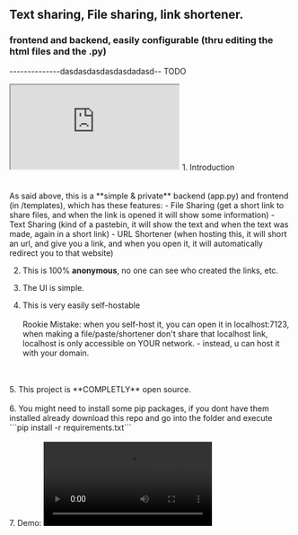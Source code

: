 ## Text sharing, File sharing, link shortener.
### frontend and backend, easily configurable (thru editing the html files and the .py)
--------------dasdasdasdasdasdadasd--
TODO
<iframe src="https://office.bence.lol/kanban/#/2/kanban/view/hx6RTcpN0pR7hc1HHkMzG4awMoMdHjR2zbHjG7Xh+wU/embed/"> </iframe>
1. Introduction
</br>
</br>
</br>
As said above, this is a **simple & private** backend (app.py) and frontend (in /templates), which has these features:
- File Sharing (get a short link to share files, and when the link is opened it will show some information)
- Text Sharing (kind of a pastebin, it will show the text and when the text was made, again in a short link)
- URL Shortener (when hosting this, it will short an url, and give you a link, and when you open it, it will automatically redirect you to that website)

2. This is 100% **anonymous**, no one can see who created the links, etc.

3. The UI is simple.

4. This is very easily self-hostable </br> </br>
Rookie Mistake: when you self-host it, you can open it in localhost:7123, when making a file/paste/shortener don't share that localhost link, localhost is only accessible on YOUR network. - instead, u can host it with your domain.
</br>
</br>
5. This project is **COMPLETLY** open source.
</br>
</br>
6. You might need to install some pip packages, if you dont have them installed already download this repo and go into the folder and execute ```pip install -r requirements.txt```
</br>
</br>
7. Demo:
<video src="https://cgcristi.xyz/demo.mp4" controls></video>

